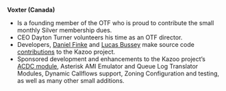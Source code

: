 **Voxter (Canada)**

* Is a founding member of the OTF who is proud to contribute the small monthly Silver membership dues.
* CEO Dayton Turner volunteers his time as an OTF director. 
* Developers, [Daniel Finke](https://github.com/danielfinke) and [Lucas Bussey](https://github.com/busseyl) make source code [contributions](https://github.com/2600hz/kazoo/commits/master?author=danielfinke) to the Kazoo project.  
* Sponsored development and enhancements to the Kazoo project’s [ACDC module](https://github.com/2600hz/kazoo/tree/master/applications/acdc), Asterisk AMI Emulator and Queue Log Translator Modules, Dynamic Callflows support, Zoning Configuration and testing, as well as many other small additions. 
